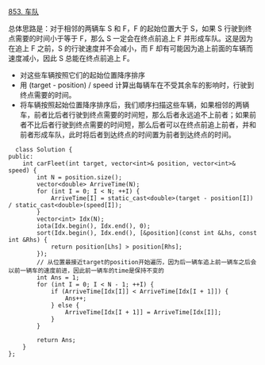 [853. 车队](https://leetcode.cn/problems/car-fleet/description/)

总体思路是：对于相邻的两辆车 S 和 F，F 的起始位置大于 S，如果 S 行驶到终点需要的时间小于等于 F，那么 S 一定会在终点前追上 F 并形成车队。这是因为在追上 F 之前，S 的行驶速度并不会减小，而 F 却有可能因为追上前面的车辆而速度减小，因此 S 总能在终点前追上 F。
* 对这些车辆按照它们的起始位置降序排序
* 用 (target - position) / speed 计算出每辆车在不受其余车的影响时，行驶到终点需要的时间。
* 将车辆按照起始位置降序排序后，我们顺序扫描这些车辆，如果相邻的两辆车，前者比后者行驶到终点需要的时间短，那么后者永远追不上前者；如果前者不比后者行驶到终点需要的时间短，那么后者可以在终点前追上前者，并和前者形成车队，此时将后者到达终点的时间置为前者到达终点的时间。

```
  class Solution {
public:
    int carFleet(int target, vector<int>& position, vector<int>& speed) {
        int N = position.size();
        vector<double> ArriveTime(N);
        for (int I = 0; I < N; ++I) {
            ArriveTime[I] = static_cast<double>(target - position[I]) / static_cast<double>(speed[I]);
        }
        vector<int> Idx(N);
        iota(Idx.begin(), Idx.end(), 0);
        sort(Idx.begin(), Idx.end(), [&position](const int &Lhs, const int &Rhs) {
            return position[Lhs] > position[Rhs];
        });
        // 从位置最接近target的position开始遍历，因为后一辆车追上前一辆车之后会以前一辆车的速度前进，因此前一辆车的time是保持不变的
        int Ans = 1;
        for (int I = 0; I < N - 1; ++I) {
            if (ArriveTime[Idx[I]] < ArriveTime[Idx[I + 1]]) {
                Ans++;
            } else {
                ArriveTime[Idx[I + 1]] = ArriveTime[Idx[I]];
            }
        }

        return Ans;
    }
};
```


